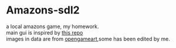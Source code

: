 # Amazons-sdl2
a local amazons game, my homework.\
main gui is inspired by [this repo](https://github.com/plutojia/Reversi-SDL)\
images in data are from [opengameart](https://opengameart.org/),some has been edited by me.
